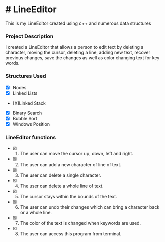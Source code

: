 # # LineEditor
This is my LineEditor created using c++ and numerous data structures

### Project Description
I created a LineEditor that allows a person to edit text by deleting a character, moving the cursor, deleting a line, adding new text, recover previous changes, save the changes as well as color changing text for key words.

### Structures Used

- [X] Nodes
- [X] Linked Lists
- [X]Linked Stack
- [X] Binary Search
- [X] Bubble Sort
- [X] Windows Position

### LineEditor functions
- [X] 1. The user can move the cursor up, down, left and right.
- [X] 2. The user can add a new character of line of text.
- [X] 3. The user can delete a single character.
- [X] 4. The user can delete a whole line of text.
- [X] 5. The cursor stays within the bounds of the text.
- [X] 6. The user can undo their changes which can bring a character back or a whole line.
- [X] 7. The color of the text is changed when keywords are used.
- [X] 8. The user can access this program from terminal.
